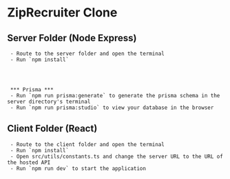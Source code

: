 ﻿# ZipRecruiter Clone

## Server Folder (Node Express)
     - Route to the server folder and open the terminal 
     - Run `npm install`

     
     

     *** Prisma ***
     - Run `npm run prisma:generate` to generate the prisma schema in the server directory's terminal
     - Run `npm run prisma:studio` to view your database in the browser

## Client Folder (React)
     - Route to the client folder and open the terminal 
     - Run `npm install`
     - Open src/utils/constants.ts and change the server URL to the URL of the hosted API
     - Run `npm run dev` to start the application